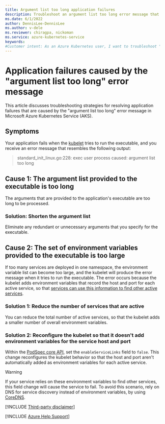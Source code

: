 ```yaml
---
title: Argument list too long application failures
description: Troubleshoot an argument list too long error message that causes an application to fail in Azure Kubernetes Service (AKS).
ms.date: 6/1/2022
author: DennisLee-DennisLee
ms.author: v-dele
ms.reviewer: chiragpa, nickoman
ms.service: azure-kubernetes-service
keywords:
#Customer intent: As an Azure Kubernetes user, I want to troubleshoot "argument list too long" error messages so that my application doesn't fail on Azure Kubernetes Service (AKS).
---
```

# Application failures caused by the "argument list too long" error message

This article discusses troubleshooting strategies for resolving application failures that are caused by the "argument list too long" error message in Microsoft Azure Kubernetes Service (AKS).

## Symptoms

Your application fails when the [kubelet](https://kubernetes.io/docs/reference/command-line-tools-reference/kubelet/) tries to run the executable, and you receive an error message that resembles the following output:

> standard_init_linux.go:228: exec user process caused: argument list too long

## Cause 1: The argument list provided to the executable is too long

The arguments that are provided to the application's executable are too long to be processed.

### Solution: Shorten the argument list

Eliminate any redundant or unnecessary arguments that you specify for the executable.

## Cause 2: The set of environment variables provided to the executable is too large

If too many services are deployed in one namespace, the environment variable list can become too large, and the kubelet will produce the error message when it tries to run the executable. The error occurs because the kubelet adds environment variables that record the host and port for each active service, so that [services can use this information to find other active services](https://kubernetes.io/docs/concepts/services-networking/connect-applications-service/#accessing-the-service).

### Solution 1: Reduce the number of services that are active

You can reduce the total number of active services, so that the kubelet adds a smaller number of overall environment variables.

### Solution 2: Reconfigure the kubelet so that it doesn't add environment variables for the service host and port

Within the [PodSpec core API](https://kubernetes.io/docs/reference/generated/kubernetes-api/v1.21/#podspec-v1-core), set the `enableServiceLinks` field to `false`. This change reconfigures the kubelet behavior so that the host and port aren't automatically added as environment variables for each active service.

> [!WARNING]
> If your service relies on these environment variables to find other services, this field change will cause the service to fail. To avoid this scenario, rely on DNS for service discovery instead of environment variables, by using [CoreDNS](https://kubernetes.io/docs/tasks/administer-cluster/coredns/).

[!INCLUDE [Third-party disclaimer](../../includes/third-party-disclaimer.md)]

[!INCLUDE [Azure Help Support](../../includes/azure-help-support.md)]
